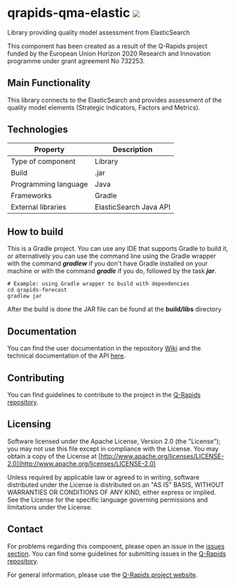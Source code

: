 # qrapids-qma-elastic ![](https://img.shields.io/badge/License-Apache2.0-blue.svg)
Library providing quality model assessment from ElasticSearch

This component has been created as a result of the Q-Rapids project funded by the European Union Horizon 2020 Research and Innovation programme under grant agreement No 732253.

## Main Functionality
This library connects to the ElasticSearch and provides assessment of the quality model elements (Strategic Indicators, Factors and Metrics).

## Technologies
|Property|Description|
| -------------------- | -----------------------|
| Type of component    | Library                |
| Build                | .jar                   |
| Programming language | Java                   |
| Frameworks           | Gradle                 |
| External libraries   | ElasticSearch Java API |

## How to build
This is a Gradle project. You can use any IDE that supports Gradle to build it, or alternatively you can use the command line using the Gradle wrapper with the command *__gradlew__* if you don't have Gradle installed on your machine or with the command *__gradle__* if you do, followed by the task *__jar__*.

```
# Example: using Gradle wrapper to build with dependencies
cd qrapids-forecast
gradlew jar
```
After the build is done the JAR file can be found at the __build/libs__ directory

## Documentation
You can find the user documentation in the repository [Wiki](https://github.com/q-rapids/qrapids-qma-elastic/wiki) and the technical documentation of the API [here](https://q-rapids.github.io/qrapids-qma-elastic).

## Contributing
You can find guidelines to contribute to the project in the [Q-Rapids repository](https://github.com/q-rapids/q-rapids/blob/master/CONTRIBUTING.md).

## Licensing
Software licensed under the Apache License, Version 2.0 (the "License"); you may not use this file except in compliance with the License. You may obtain a copy of the License at [http://www.apache.org/licenses/LICENSE-2.0](http://www.apache.org/licenses/LICENSE-2.0)
 
Unless required by applicable law or agreed to in writing, software distributed under the License is distributed on an "AS IS" BASIS,
WITHOUT WARRANTIES OR CONDITIONS OF ANY KIND, either express or implied. See the License for the specific language governing permissions and limitations under the License.

## Contact
For problems regarding this component, please open an issue in the [issues section](https://github.com/q-rapids/qrapids-qma-elastic/issues). You can find some guidelines for submitting issues in the [Q-Rapids repository](https://github.com/q-rapids/q-rapids/blob/master/CONTRIBUTING.md).

For general information, please use the [Q-Rapids project website](http://www.q-rapids.eu/contact).
